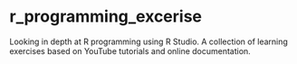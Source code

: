 # r_programming_excerise
Looking in depth at R programming using R Studio. A collection of learning exercises based on YouTube tutorials and online documentation.
